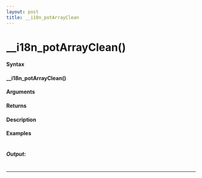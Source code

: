 ```yaml
---
layout: post
title: __i18n_potArrayClean
---
```


# __i18n_potArrayClean()


#### Syntax

#### __i18n_potArrayClean()

#### Arguments

#### Returns

#### Description

#### Examples

```

```

##### Output:

```

```

---